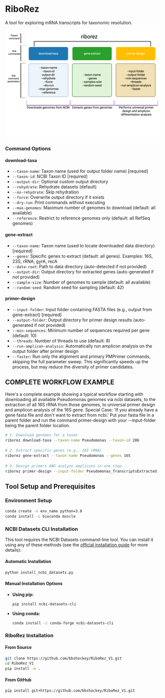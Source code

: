 # RiboRez

A tool for exploring mRNA transcripts for taxonomic resolution. 

![RiboRez workflow overview](https://raw.githubusercontent.com/bbshockey/RiboRez_V1/main/assets/Riborez_workflow.jpeg)

### Command Options

#### download-taxa
- `--taxon-name`: Taxon name (used for output folder name) [required]
- `--taxon-id`: NCBI Taxon ID [required]
- `--output-dir`: Optional custom output directory
- `--rehydrate`: Rehydrate datasets (default)
- `--no-rehydrate`: Skip rehydration
- `--force`: Overwrite output directory if it exists
- `--dry-run`: Print commands without executing
- `--max-genomes`: Maximum number of genomes to download (default: all available)
- `--reference`: Restrict to reference genomes only (default: all RefSeq genomes)

#### gene-extract
- `--taxon-name`: Taxon name (used to locate downloaded data directory) [required]
- `--genes`: Specific genes to extract (default: all genes). Examples: 16S, 23S, rRNA, gyrA, recA
- `--data-root`: Path to data directory (auto-detected if not provided)
- `--output-dir`: Output directory for extracted genes (auto-generated if not provided)
- `--sample-size`: Number of genomes to sample (default: all available)
- `--random-seed`: Random seed for sampling (default: 42)

#### primer-design
- `--input-folder`: Input folder containing FASTA files (e.g., output from gene-extract) [required]
- `--output-folder`: Output directory for primer design results (auto-generated if not provided)
- `--min-sequences`: Minimum number of sequences required per gene (default: 10)
- `--threads`: Number of threads to use (default: 8)
- `--run-amplicon-analysis`: Automatically run amplicon analysis on the output folder after primer design
- `--faster`: Run only the alignment and primary PMPrimer commands, skipping the full parameter sweep. This significantly speeds up the process, but may reduce the diversity of primer candidates.

## COMPLETE WORKFLOW EXAMPLE

Here's a complete example showing a typical workflow starting with downloading all available Pseudomonas genomes via ncbi datasets, to the extraction of all 16S rRNA from those genomes, to universal primer design and amplicon analysis of the 16S gene. 
Special Case: 'If you already have a gene fasta file and don't want to extract from ncbi.' Put your fasta file in a parent folder and run the command primer-design with your --input-folder being the parent folder location.

```bash
# 1. Download genomes for a taxon
riborez download-taxa --taxon-name Pseudomonas --taxon-id 286

# 2. Extract specific genes (e.g., 16S rRNA)
riborez gene-extract --taxon-name Pseudomonas --genes 16S

# 3. Design primers AND analyze amplicons in one step
riborez primer-design --input-folder Pseudomonas_TranscriptsExtracted --run-amplicon-analysis
```

## Tool Setup and Prerequisites

### Environment Setup
```bash
conda create -n env_name python=3.8
conda install -c bioconda muscle
```

### NCBI Datasets CLI Installation
This tool requires the NCBI Datasets command-line tool. You can install it using any of these methods (see the [official installation guide](https://www.ncbi.nlm.nih.gov/datasets/docs/v2/command-line-tools/download-and-install/) for more details):

#### Automatic Installation
```bash
python install_ncbi_datasets.py
```

#### Manual Installation Options
- **Using pip:**
  ```bash
  pip install ncbi-datasets-cli
  ```
- **Using conda:**
  ```bash
  conda install -c conda-forge ncbi-datasets-cli
  ```

### RiboRez Installation

#### From Source
```bash
git clone https://github.com/bbshockey/RiboRez_V1.git
cd RiboRez_V1
pip install -e .
```

#### From GitHub
```bash
pip install git+https://github.com/bbshockey/RiboRez_V1.git
```


